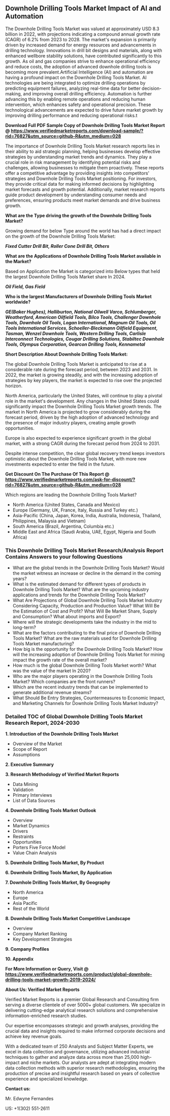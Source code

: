 <h2>Downhole Drilling Tools Market Impact of AI and Automation</h2>The Downhole Drilling Tools Market was valued at approximately USD 8.3 billion in 2022, with projections indicating a compound annual growth rate (CAGR) of 6.2% from 2023 to 2028. The market's expansion is primarily driven by increased demand for energy resources and advancements in drilling technology. Innovations in drill bit designs and materials, along with enhanced wellbore stability solutions, have contributed significantly to this growth. As oil and gas companies strive to enhance operational efficiency and reduce costs, the adoption of advanced downhole drilling tools is becoming more prevalent.Artificial Intelligence (AI) and automation are having a profound impact on the Downhole Drilling Tools Market. AI technologies are being integrated to optimize drilling operations by predicting equipment failures, analyzing real-time data for better decision-making, and improving overall drilling efficiency. Automation is further advancing this by enabling remote operations and reducing human intervention, which enhances safety and operational precision. These technological advancements are expected to drive future market growth by improving drilling performance and reducing operational risks.t</p><p id="" class=""><strong>Download Full PDF Sample Copy of Downhole Drilling Tools Market Report @ <a href="https://www.verifiedmarketreports.com/download-sample/?rid=76827&utm_source=github-R&utm_medium=028" target="_blank">https://www.verifiedmarketreports.com/download-sample/?rid=76827&utm_source=github-R&utm_medium=028</a></strong></p><p>The importance of&nbsp;Downhole Drilling Tools Market research reports lies in their ability to aid strategic planning, helping businesses develop effective strategies by understanding market trends and dynamics. They play a crucial role in risk management by identifying potential risks and challenges, allowing businesses to mitigate them proactively. These reports offer a competitive advantage by providing insights into competitors' strategies and Downhole Drilling Tools Market positioning. For investors, they provide critical data for making informed decisions by highlighting market forecasts and growth potential. Additionally, market research reports guide product development by understanding consumer needs and preferences, ensuring products meet market demands and drive business growth.</p><p><strong>What are the&nbsp;Type driving the growth of the Downhole Drilling Tools Market?</strong></p><p id="" class="">Growing demand for below Type around the world has had a direct impact on the growth of the Downhole Drilling Tools Market:</p><em><strong>Fixed Cutter Drill Bit, Roller Cone Drill Bit, Others</strong></em></p><strong>What are the&nbsp;Applications&nbsp;of Downhole Drilling Tools Market available in the Market?</strong></p><p id="" class="">Based on Application the Market is categorized into Below types that held the largest Downhole Drilling Tools Market share In 2024.</p><em><strong>Oil Field, Gas Field</strong></em></p><strong>Who is the largest Manufacturers of Downhole Drilling Tools Market worldwide?</strong></p><p><em><strong>GE(Baker Hughes), Halliburton, National Oilwell Varco, Schlumberger, Weatherford, American Oilfield Tools, Bilco Tools, Challenger Downhole Tools, Downhole Oil Tools, Logan International, Magnum Oil Tools, Oil Tools International Services, Schoeller-Bleckmann Oilfield Equipment, Tasman, Wenzel Downhole Tools, Western Drilling Tools, Carlisle Interconnect Technologies, Cougar Drilling Solutions, Stabiltec Downhole Tools, Olympus Corporation, Gearcon Drilling Tools, Kennametal</strong></em></p><p id="" class=""><strong>Short Description About Downhole Drilling Tools Market:</strong></p><p>The global Downhole Drilling Tools Market is anticipated to rise at a considerable rate during the forecast period, between 2023 and 2031. In 2022, the market is growing steadily, and with the increasing adoption of strategies by key players, the market is expected to rise over the projected horizon.</p><p>North America, particularly the United States, will continue to play a pivotal role in the market's development. Any changes in the United States could significantly impact the Downhole Drilling Tools Market growth trends. The market in North America is projected to grow considerably during the forecast period, driven by the high adoption of advanced technology and the presence of major industry players, creating ample growth opportunities.</p><p>Europe is also expected to experience significant growth in the global market, with a strong CAGR during the forecast period from 2024 to 2031.</p><p>Despite intense competition, the clear global recovery trend keeps investors optimistic about the Downhole Drilling Tools Market, with more new investments expected to enter the field in the future.</p><p id="" class=""><strong>Get Discount On The Purchase Of This Report @ <a href="https://www.verifiedmarketreports.com/ask-for-discount/?rid=76827&utm_source=github-R&utm_medium=028" target="_blank">https://www.verifiedmarketreports.com/ask-for-discount/?rid=76827&utm_source=github-R&utm_medium=028</a></strong></p>Which regions are leading the Downhole Drilling Tools Market?</p><ul><li>North America (United States, Canada and Mexico)</li><li>Europe (Germany, UK, France, Italy, Russia and Turkey etc.)</li><li>Asia-Pacific (China, Japan, Korea, India, Australia, Indonesia, Thailand, Philippines, Malaysia and Vietnam)</li><li>South America (Brazil, Argentina, Columbia etc.)</li><li>Middle East and Africa (Saudi Arabia, UAE, Egypt, Nigeria and South Africa)</li></ul><h3 id="" class="">This Downhole Drilling Tools Market Research/Analysis Report Contains Answers to your following Questions</h3><ul><li>What are the global trends in the Downhole Drilling Tools Market? Would the market witness an increase or decline in the demand in the coming years?</li><li>What is the estimated demand for different types of products in Downhole Drilling Tools Market? What are the upcoming industry applications and trends for the Downhole Drilling Tools Market?</li><li>What Are Projections of Global Downhole Drilling Tools Market Industry Considering Capacity, Production and Production Value? What Will Be the Estimation of Cost and Profit? What Will Be Market Share, Supply and Consumption? What about imports and Export?</li><li>Where will the strategic developments take the industry in the mid to long-term?</li><li>What are the factors contributing to the final price of Downhole Drilling Tools Market? What are the raw materials used for Downhole Drilling Tools Market manufacturing?</li><li>How big is the opportunity for the Downhole Drilling Tools Market? How will the increasing adoption of Downhole Drilling Tools Market for mining impact the growth rate of the overall market?</li><li>How much is the global Downhole Drilling Tools Market worth? What was the value of the market In 2020?</li><li>Who are the major players operating in the Downhole Drilling Tools Market? Which companies are the front runners?</li><li>Which are the recent industry trends that can be implemented to generate additional revenue streams?</li><li>What Should Be Entry Strategies, Countermeasures to Economic Impact, and Marketing Channels for Downhole Drilling Tools Market Industry?</li></ul><h3 id="" class="">Detailed TOC of Global Downhole Drilling Tools Market Research Report, 2024-2030</h3><p id="" class=""><strong>1. Introduction of the Downhole Drilling Tools Market</strong></p><ul><li>Overview of the Market</li><li>Scope of Report</li><li>Assumptions</li></ul><p id="" class=""><strong>2. Executive Summary</strong></p><p id="" class=""><strong>3. Research Methodology of Verified Market Reports</strong></p><ul><li>Data Mining</li><li>Validation</li><li>Primary Interviews</li><li>List of Data Sources</li></ul><p id="" class=""><strong>4. Downhole Drilling Tools Market Outlook</strong></p><ul><li>Overview</li><li>Market Dynamics</li><li>Drivers</li><li>Restraints</li><li>Opportunities</li><li>Porters Five Force Model</li><li>Value Chain Analysis</li></ul><p id="" class=""><strong>5. Downhole Drilling Tools Market, By Product</strong></p><p id="" class=""><strong>6. Downhole Drilling Tools Market, By Application</strong></p><p id="" class=""><strong>7. Downhole Drilling Tools Market, By Geography</strong></p><ul><li>North America</li><li>Europe</li><li>Asia Pacific</li><li>Rest of the World</li></ul><p id="" class=""><strong>8. Downhole Drilling Tools Market Competitive Landscape</strong></p><ul><li>Overview</li><li>Company Market Ranking</li><li>Key Development Strategies</li></ul><p id="" class=""><strong>9. Company Profiles</strong></p><p id="" class=""><strong>10. Appendix</strong></p><p id="" class=""><strong>For More Information or Query, Visit @ <a href="https://www.verifiedmarketreports.com/product/global-downhole-drilling-tools-market-growth-2019-2024/" target="_blank">https://www.verifiedmarketreports.com/product/global-downhole-drilling-tools-market-growth-2019-2024/</a></strong></p><p id="" class=""><strong>About Us: Verified Market Reports</strong></p><p id="" class="">Verified Market Reports is a premier Global Research and Consulting firm serving a diverse clientele of over 5000+ global customers. We specialize in delivering cutting-edge analytical research solutions and comprehensive information-enriched research studies.</p><p id="" class="">Our expertise encompasses strategic and growth analyses, providing the crucial data and insights required to make informed corporate decisions and achieve key revenue goals.</p><p id="" class="">With a dedicated team of 250 Analysts and Subject Matter Experts, we excel in data collection and governance, utilizing advanced industrial techniques to gather and analyze data across more than 25,000 high-impact and niche markets. Our analysts are adept at integrating modern data collection methods with superior research methodologies, ensuring the production of precise and insightful research based on years of collective experience and specialized knowledge.</p><p id="" class=""><strong>Contact us:</strong></p><p id="" class="">Mr. Edwyne Fernandes</p><p id="" class="">US: +1(302) 551-2611</p>